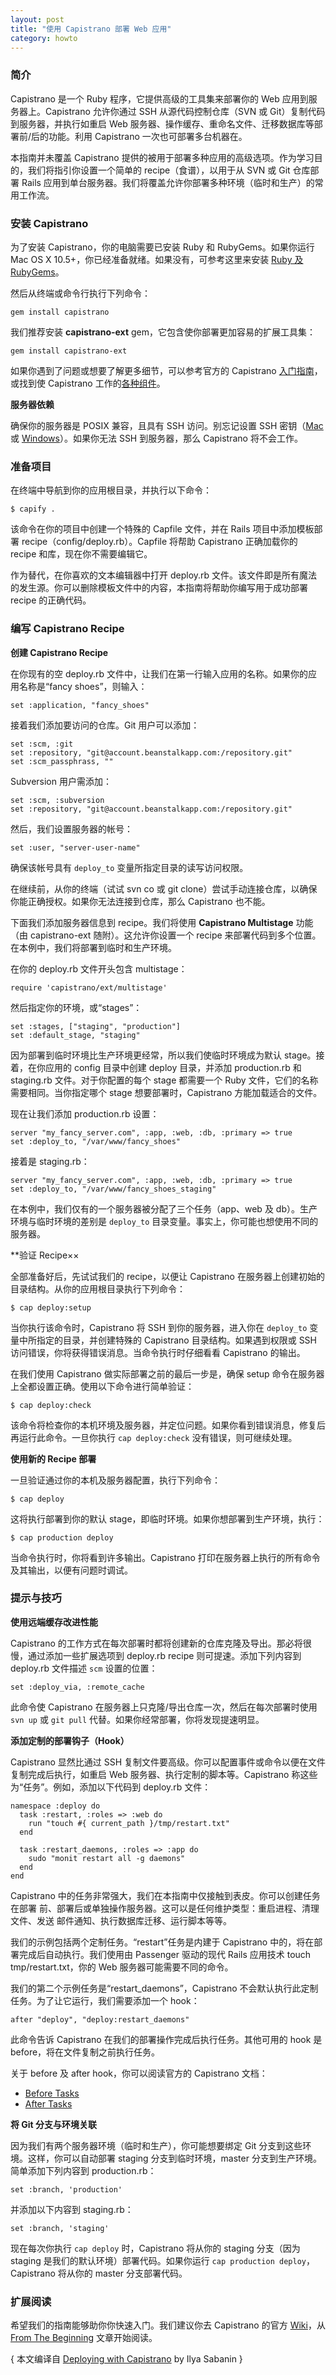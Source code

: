 ```yaml
---
layout: post
title: "使用 Capistrano 部署 Web 应用"
category: howto
---
```


### 简介

Capistrano 是一个 Ruby 程序，它提供高级的工具集来部署你的 Web
应用到服务器上。Capistrano 允许你通过 SSH 从源代码控制仓库（SVN 或
Git）复制代码到服务器，并执行如重启 Web
服务器、操作缓存、重命名文件、迁移数据库等部署前/后的功能。利用 Capistrano
一次也可部署多台机器在。

本指南并未覆盖 Capistrano
提供的被用于部署多种应用的高级选项。作为学习目的，我们将指引你设置一个简单的
recipe（食谱），以用于从 SVN 或 Git 仓库部署 Rails
应用到单台服务器。我们将覆盖允许你部署多种环境（临时和生产）的常用工作流。

### 安装 Capistrano

为了安装 Capistrano，你的电脑需要已安装 Ruby 和 RubyGems。如果你运行 Mac OS X
10.5+，你已经准备就绪。如果没有，可参考这里来安装 [Ruby 及 RubyGems][r]。

然后从终端或命令行执行下列命令：

    gem install capistrano

我们推荐安装 **capistrano-ext** gem，它包含使你部署更加容易的扩展工具集：

    gem install capistrano-ext

如果你遇到了问题或想要了解更多细节，可以参考官方的 Capistrano
[入门指南][g]，或找到使 Capistrano 工作的[各种组件][c]。

**服务器依赖**

确保你的服务器是 POSIX 兼容，且具有 SSH 访问。别忘记设置 SSH 密钥（[Mac][m] 或
[Windows][w]）。如果你无法 SSH 到服务器，那么 Capistrano 将不会工作。

### 准备项目

在终端中导航到你的应用根目录，并执行以下命令：

    $ capify .

该命令在你的项目中创建一个特殊的 Capfile 文件，并在 Rails 项目中添加模板部署
recipe（config/deploy.rb）。Capfile 将帮助 Capistrano 正确加载你的 recipe
和库，现在你不需要编辑它。

作为替代，在你喜欢的文本编辑器中打开 deploy.rb
文件。该文件即是所有魔法的发生源。你可以删除模板文件中的内容，本指南将帮助你编写用于成功部署
recipe 的正确代码。

### 编写 Capistrano Recipe

**创建 Capistrano Recipe**

在你现有的空 deploy.rb
文件中，让我们在第一行输入应用的名称。如果你的应用名称是“fancy
shoes”，则输入：

    set :application, "fancy_shoes"

接着我们添加要访问的仓库。Git 用户可以添加：

    set :scm, :git
    set :repository, "git@account.beanstalkapp.com:/repository.git"
    set :scm_passphrass, ""

Subversion 用户需添加：

    set :scm, :subversion
    set :repository, "git@account.beanstalkapp.com:/repository.git"

然后，我们设置服务器的帐号：

    set :user, "server-user-name"

确保该帐号具有 `deploy_to` 变量所指定目录的读写访问权限。

在继续前，从你的终端（试试 svn co 或 git
clone）尝试手动连接仓库，以确保你能正确授权。如果你无法连接到仓库，那么
Capistrano 也不能。

下面我们添加服务器信息到 recipe。我们将使用 **Capistrano Multistage** 功能（由
capistrano-ext 随附）。这允许你设置一个 recipe
来部署代码到多个位置。在本例中，我们将部署到临时和生产环境。

在你的 deploy.rb 文件开头包含 multistage：

    require 'capistrano/ext/multistage'

然后指定你的环境，或“stages”：

    set :stages, ["staging", "production"]
    set :default_stage, "staging"

因为部署到临时环境比生产环境更经常，所以我们使临时环境成为默认
stage。接着，在你应用的 config 目录中创建 deploy 目录，并添加 production.rb 和
staging.rb 文件。对于你配置的每个 stage 都需要一个 Ruby
文件，它们的名称需要相同。当你指定哪个 stage 想要部署时，Capistrano 方能加载适合的文件。

现在让我们添加 production.rb 设置：

    server "my_fancy_server.com", :app, :web, :db, :primary => true
    set :deploy_to, "/var/www/fancy_shoes"

接着是 staging.rb：

    server "my_fancy_server.com", :app, :web, :db, :primary => true
    set :deploy_to, "/var/www/fancy_shoes_staging"

在本例中，我们仅有的一个服务器被分配了三个任务（app、web 及
db）。生产环境与临时环境的差别是 `deploy_to`
目录变量。事实上，你可能也想使用不同的服务器。

**验证 Recipe××

全部准备好后，先试试我们的 recipe，以便让 Capistrano
在服务器上创建初始的目录结构。从你的应用根目录执行下列命令：

    $ cap deploy:setup

当你执行该命令时，Capistrano 将 SSH 到你的服务器，进入你在 `deploy_to`
变量中所指定的目录，并创建特殊的 Capistrano 目录结构。如果遇到权限或 SSH
访问错误，你将获得错误消息。当命令执行时仔细看看 Capistrano 的输出。

在我们使用 Capistrano 做实际部署之前的最后一步是，确保 setup
命令在服务器上全都设置正确。使用以下命令进行简单验证：

    $ cap deploy:check

该命令将检查你的本机环境及服务器，并定位问题。如果你看到错误消息，修复后再运行此命令。一旦你执行
`cap deploy:check` 没有错误，则可继续处理。

**使用新的 Recipe 部署**

一旦验证通过你的本机及服务器配置，执行下列命令：

    $ cap deploy

这将执行部署到你的默认 stage，即临时环境。如果你想部署到生产环境，执行：

    $ cap production deploy

当命令执行时，你将看到许多输出。Capistrano
打印在服务器上执行的所有命令及其输出，以便有问题时调试。

### 提示与技巧

**使用远端缓存改进性能**

Capistrano
的工作方式在每次部署时都将创建新的仓库克隆及导出。那必将很慢，通过添加一些扩展选项到
deploy.rb recipe 则可提速。添加下列内容到 deploy.rb 文件描述 `scm`
设置的位置：

    set :deploy_via, :remote_cache

此命令使 Capistrano 在服务器上只克隆/导出仓库一次，然后在每次部署时使用 `svn
up` 或 `git pull` 代替。如果你经常部署，你将发现提速明显。

**添加定制的部署钩子（Hook）**

Capistrano 显然比通过 SSH
复制文件要高级。你可以配置事件或命令以便在文件复制完成后执行，如重启 Web
服务器、执行定制的脚本等。Capistrano 称这些为“任务”。例如，添加以下代码到
deploy.rb 文件：

    namespace :deploy do
      task :restart, :roles => :web do
        run "touch #{ current_path }/tmp/restart.txt"
      end
    
      task :restart_daemons, :roles => :app do
        sudo "monit restart all -g daemons"
      end
    end

Capistrano 中的任务非常强大，我们在本指南中仅接触到表皮。你可以创建任务在部署
前、部署后或单独操作服务器。这可以是任何维护类型：重启进程、清理文件、发送
邮件通知、执行数据库迁移、运行脚本等等。

我们的示例包括两个定制任务。“restart”任务是内建于 Capistrano
中的，将在部署完成后自动执行。我们使用由 Passenger 驱动的现代 Rails 应用技术
touch tmp/restart.txt，你的 Web 服务器可能需要不同的命令。

我们的第二个示例任务是“restart_daemons”，Capistrano
不会默认执行此定制任务。为了让它运行，我们需要添加一个 hook：

    after "deploy", "deploy:restart_daemons"

此命令告诉 Capistrano 在我们的部署操作完成后执行任务。其他可用的 hook 是
before，将在文件复制之前执行任务。

关于 before 及 after hook，你可以阅读官方的 Capistrano 文档：

* [Before Tasks][b]
* [After Tasks][a]

**将 Git 分支与环境关联**

因为我们有两个服务器环境（临时和生产），你可能想要绑定 Git
分支到这些环境。这样，你可以自动部署 staging 分支到临时环境，master
分支到生产环境。简单添加下列内容到 production.rb：

    set :branch, 'production'

并添加以下内容到 staging.rb：

    set :branch, 'staging'

现在每次你执行 `cap deploy` 时，Capistrano 将从你的 staging 分支（因为 staging
是我们的默认环境）部署代码。如果你运行 `cap production deploy`，Capistrano
将从你的 master 分支部署代码。

### 扩展阅读

希望我们的指南能够助你你快速入门。我们建议你去 Capistrano 的官方 [Wiki][i]，从
[From The Beginning][f] 文章开始阅读。

[r]: http://rubyonrails.org/download
[g]: https://github.com/capistrano/capistrano/wiki/2.x-Getting-Started
[c]: https://github.com/capistrano/capistrano/wiki/2.x-From-The-Beginning
[m]: http://guides.beanstalkapp.com/version-control/git-on-mac.html#creating-ssh-keys
[w]: http://guides.beanstalkapp.com/version-control/git-on-windows.html#installing-ssh-keys
[b]: https://github.com/capistrano/capistrano/wiki/2.x-DSL-Configuration-Tasks-Before
[a]: https://github.com/capistrano/capistrano/wiki/2.x-DSL-Configuration-Tasks-After
[i]: https://github.com/capistrano/capistrano/wiki 
[f]: https://github.com/capistrano/capistrano/wiki/2.x-From-The-Beginning

{ 本文编译自 [Deploying with Capistrano](http://guides.beanstalkapp.com/deployments/deploy-with-capistrano.html) by Ilya Sabanin }
